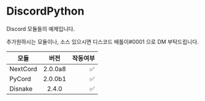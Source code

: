 # DiscordPython
Discord 모듈들의 예제입니다.

추가원하시는 모듈이나, 소스 있으시면 디스코드 배틀이#0001 으로 DM 부탁드립니다.


| 모듈 | 버전 | 작동여부 |
|---|:---:|---:|
| NextCord | 2.0.0a8 | ✅ |
| PyCord | 2.0.0b1 | ✅ |
| Disnake | 2.4.0 | ✅ |
